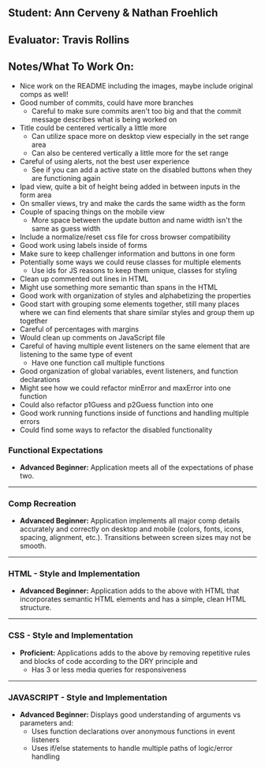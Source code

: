 ## Student: Ann Cerveny & Nathan Froehlich
## Evaluator: Travis Rollins
## Notes/What To Work On:
* Nice work on the README including the images, maybe include original comps as well!
* Good number of commits, could have more branches
    * Careful to make sure commits aren't too big and that the commit message describes what is being worked on
* Title could be centered vertically a little more
    * Can utilize space more on desktop view especially in the set range area
    * Can also be centered vertically a little more for the set range
* Careful of using alerts, not the best user experience
    * See if you can add a active state on the disabled buttons when they are functioning again
* Ipad view, quite a bit of height being added in between inputs in the form area
* On smaller views, try and make the cards the same width as the form 
* Couple of spacing things on the mobile view
    * More space between the update button and name width isn't the same as guess width
* Include a normalize/reset css file for cross browser compatibility
* Good work using labels inside of forms
* Make sure to keep challenger information and buttons in one form
* Potentially some ways we could reuse classes for multiple elements
    * Use ids for JS reasons to keep them unique, classes for styling
* Clean up commented out lines in HTML
* Might use something more semantic than spans in the HTML
* Good work with organization of styles and alphabetizing the properties
* Good start with grouping some elements together, still many places where we can find elements that share similar styles and group them up together
* Careful of percentages with margins 
* Would clean up comments on JavaScript file
* Careful of having multiple event listeners on the same element that are listening to the same type of event
    * Have one function call multiple functions
* Good organization of global variables, event listeners, and function declarations
* Might see how we could refactor minError and maxError into one function
* Could also refactor p1Guess and p2Guess function into one
* Good work running functions inside of functions and handling multiple errors
* Could find some ways to refactor the disabled functionality


### Functional Expectations

* __Advanced Beginner:__ Application meets all of the expectations of phase two.

------------------------------------------------------------------

### Comp Recreation

* __Advanced Beginner:__ Application implements all major comp details accurately and correctly on desktop and mobile (colors, fonts, icons, spacing, alignment,  etc.). Transitions between screen sizes may not be smooth.

------------------------------------------------------------------

### HTML - Style and Implementation

* __Advanced Beginner:__ Application adds to the above with HTML that incorporates semantic HTML elements and has a simple, clean HTML structure.

------------------------------------------------------------------

### CSS - Style and Implementation

* __Proficient:__ Applications adds to the above by removing repetitive rules and blocks of code according to the DRY principle and
  * Has 3 or less media queries for responsiveness

------------------------------------------------------------------

### JAVASCRIPT - Style and Implementation

* __Advanced Beginner:__ Displays good understanding of arguments vs parameters and:
  * Uses function declarations over anonymous functions in event listeners
  * Uses if/else statements to handle multiple paths of logic/error handling